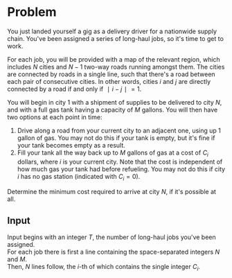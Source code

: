 # Problem

You just landed yourself a gig as a delivery driver for a nationwide supply chain. You've been assigned a series of long-haul jobs, so it's time to get to work.

For each job, you will be provided with a map of the relevant region, which includes $N$ cities and $N−1$ two-way roads running amongst them. The cities are connected by roads in a single line, such that there's a road between each pair of consecutive cities. In other words, cities $i$ and $j$ are directly connected by a road if and only if $∣i−j∣=1$.

You will begin in city $1$ with a shipment of supplies to be delivered to city $N$, and with a full gas tank having a capacity of $M$ gallons. You will then have two options at each point in time:

1. Drive along a road from your current city to an adjacent one, using up $1$ gallon of gas. You may not do this if your tank is empty, but it's fine if your tank becomes empty as a result.
1. Fill your tank all the way back up to $M$ gallons of gas at a cost of $C_i$​ dollars, where $i$ is your current city. Note that the cost is independent of how much gas your tank had before refueling. You may not do this if city $i$ has no gas station (indicated with $C_i=0$).

Determine the minimum cost required to arrive at city $N$, if it's possible at all.

## Input

Input begins with an integer $T$, the number of long-haul jobs you've been assigned.  
For each job there is first a line containing the space-separated integers $N$ and $M$.  
Then, $N$ lines follow, the $i$-th of which contains the single integer $C_i$​.
